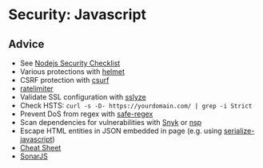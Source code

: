 # Security: Javascript

## Advice

-   See [Nodejs Security Checklist](https://blog.risingstack.com/node-js-security-checklist/)
-   Various protections with [helmet](https://www.npmjs.com/package/helmet)
-   CSRF protection with [csurf](https://www.npmjs.com/package/csurf)
-   [ratelimiter](https://www.npmjs.com/package/ratelimiter)
-   Validate SSL configuration with [sslyze](https://github.com/nabla-c0d3/sslyze)
-   Check HSTS: `curl -s -D- https://yourdomain.com/ | grep -i Strict`
-   Prevent DoS from regex with [safe-regex](https://www.npmjs.com/package/safe-regex)
-   Scan dependencies for vulnerabilities with [Snyk](https://snyk.io) or [nsp](https://nodesecurity.io)
-   Escape HTML entities in JSON embedded in page (e.g. using [serialize-javascript](https://github.com/yahoo/serialize-javascript))
-   [Cheat Sheet](https://www.owasp.org/index.php/Web_Application_Security_Testing_Cheat_Sheet)
-   [SonarJS](https://www.sonarsource.com/products/codeanalyzers/sonarjs.html)
